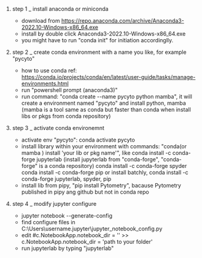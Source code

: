 1. step 1 _ install anaconda or miniconda
	+ download from https://repo.anaconda.com/archive/Anaconda3-2022.10-Windows-x86_64.exe
	+ install by double click Anaconda3-2022.10-Windows-x86_64.exe
	+ you might have to run "conda init" for initiation accordinglly.
	
2. step 2 _ create conda environment with a name you like, for example "pycyto"
	+ how to use conda ref: https://conda.io/projects/conda/en/latest/user-guide/tasks/manage-environments.html
	+ run "powershell prompt (anaconda3)"
	+ run command: "conda create --name pycyto python mamba", it will create a environment named "pycyto" and install python, mamba (mamba is a tool same as conda but faster than conda when install libs or pkgs from conda repository)

3. step 3 _ activate conda environemnt
	+ activate env "pycyto": conda activate pycyto
	+ install library within your environment with commands: "conda(or mamba ) install 'your lib or pkg name'", like 
		conda install -c conda-forge jupyterlab (install jupyterlab from "conda-forge", "conda-forge" is a conda repository)
		conda install -c conda-forge spyder
		conda install -c conda-forge pip
	  or install batchly, conda install -c conda-forge jupyterlab, spyder, pip
	+ install lib from pipy, "pip install Pytometry", bacause Pytometry published in pipy ang github but not in conda repo

4. step 4 _ modify jupyter configure
	+ jupyter notebook --generate-config
	+ find configure files in C:\Users\username\.jupyter\jupyter_notebook_config.py
	+ edit #c.NotebookApp.notebook_dir = '' >> c.NotebookApp.notebook_dir = 'path to your folder' 
	+ run jupyterlab by typing "jupyterlab"
